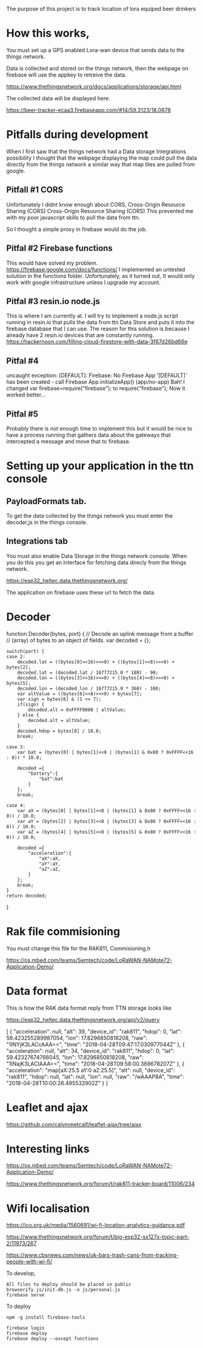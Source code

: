 The purpose of this project is to track location of lora equiped beer drinkers

# How this works,

You must set up a GPS enabled Lora-wan device that sends data to the things network.

Data is collected and stored on the things network, then the webpage on firebase will use the
appkey to retreive the data.

https://www.thethingsnetwork.org/docs/applications/storage/api.html


The collected data will be displayed here.

https://beer-tracker-ecaa3.firebaseapp.com/#14/59.3123/18.0678

# Pitfalls during development

When I first saw that the things network had a Data storage Integrations possibility I thought that the
webpage displaying the map could pull the data directly from the things network a similar way that map tiles are
pulled from google.

## Pitfall #1 CORS
Unfortunately I didnt know enough about CORS, Cross-Origin Resource Sharing (CORS) Cross-Origin Resource Sharing (CORS)
This prevented me with my poor javascript skills to pull the data from ttn.

So I thought a simple proxy in firebase would do the job. 

## Pitfal #2 Firebase functions
This would have solved my problem.
https://firebase.google.com/docs/functions/
I implemented an untested solution in the functions folder. Unfortunately, as it turned out, It would only work with google infrastructure unless I upgrade my account.

## Pitfal #3 resin.io node.js
This is where I am currently at. I will try to implement a node.js script running in resin.io that pulls the data from  ttn Data Store and puts it into the firebase database that I can use.
The reason for this solution is because I already have 2 resin.io devices that are constantly running.
https://hackernoon.com/filling-cloud-firestore-with-data-3f67d26bd66e


## Pitfal #4
uncaught exception: [DEFAULT]: Firebase: No Firebase App '[DEFAULT]' has been created - call Firebase App.initializeApp() (app/no-app)
Bah!
I changed var firebase=require("firebase"); to  require("firebase");
Now it worked better...

## Pitfal #5
Probably there is not enough time to implement this but it would be nice to have a process running that gathers 
data about the gateways that intercepted a message and move that to firebase.

# Setting up your application in the ttn console

##  PayloadFormats tab.

To get the data collected by the things network you must enter the decoder,js in the things console.


## Integrations tab

You must also enable Data Storage in the things network console.
When you do this you get an interface for fetching data direcly from the things network.

https://esp32_heltec.data.thethingsnetwork.org/


The application on firebase uses these url to fetch the data.

# Decoder

function Decoder(bytes, port) {
    // Decode an uplink message from a buffer
    // (array) of bytes to an object of fields.
    var decoded = {};

    switch(port) {
    case 2:
        decoded.lat = ((bytes[0]<<16)>>>0) + ((bytes[1]<<8)>>>0) + bytes[2];
        decoded.lat = (decoded.lat / 16777215.0 * 180) - 90;
        decoded.lon = ((bytes[3]<<16)>>>0) + ((bytes[4]<<8)>>>0) + bytes[5];
        decoded.lon = (decoded.lon / 16777215.0 * 360) - 180;
        var altValue = ((bytes[6]<<8)>>>0) + bytes[7];
        var sign = bytes[6] & (1 << 7);
        if(sign) {
            decoded.alt = 0xFFFF0000 | altValue;
        } else {
            decoded.alt = altValue;
        }
        decoded.hdop = bytes[8] / 10.0;
        break;

    case 3:
        var bat = (bytes[0] | bytes[1]<<8 | (bytes[1] & 0x80 ? 0xFFFF<<16 : 0)) * 10.0;

        decoded ={
            "battery":{
                "bat":bat
            }
        };
        break;

    case 4:
        var aX = (bytes[0] | bytes[1]<<8 | (bytes[1] & 0x80 ? 0xFFFF<<16 : 0)) / 10.0;
        var aY = (bytes[2] | bytes[3]<<8 | (bytes[3] & 0x80 ? 0xFFFF<<16 : 0)) / 10.0;
        var aZ = (bytes[4] | bytes[5]<<8 | (bytes[5] & 0x80 ? 0xFFFF<<16 : 0)) / 10.0;

        decoded ={
            "acceleration":{
                "aX":aX,
                "aY":aY,
                "aZ":aZ,
            }
        };
        break;
    }
    return decoded;
}

# Rak file commisioning

You must change this file for the RAK811, Commisioning,h

https://os.mbed.com/teams/Semtech/code/LoRaWAN-NAMote72-Application-Demo/


# Data format
This is how the RAK data format reply from TTN storage looks like

https://esp32_heltec.data.thethingsnetwork.org/api/v2/query

[
  {
    "acceleration": null,
    "alt": 39,
    "device_id": "rak811",
    "hdop": 0,
    "lat": 59.423255289987054,
    "lon": 17.8296850818208,
    "raw": "1INYjK3LACcAAA==",
    "time": "2018-04-28T09:47:17.030977044Z"
  },
  {
    "acceleration": null,
    "alt": 34,
    "device_id": "rak811",
    "hdop": 0,
    "lat": 59.42327674766045,
    "lon": 17.8296850818208,
    "raw": "1INajK3LACIAAA==",
    "time": "2018-04-28T09:58:00.369678207Z"
  },
  {
    "acceleration": "map[aX:25.5 aY:0 aZ:25.5]",
    "alt": null,
    "device_id": "rak811",
    "hdop": null,
    "lat": null,
    "lon": null,
    "raw": "/wAAAP8A",
    "time": "2018-04-28T10:00:28.495532902Z"
  }
]

# Leaflet and ajax
https://github.com/calvinmetcalf/leaflet-ajax/tree/ajax


# Interesting links



https://os.mbed.com/teams/Semtech/code/LoRaWAN-NAMote72-Application-Demo/

https://www.thethingsnetwork.org/forum/t/rak811-tracker-board/11006/234



# Wifi localisation

https://ico.org.uk/media/1560691/wi-fi-location-analytics-guidance.pdf

https://www.thethingsnetwork.org/forum/t/big-esp32-sx127x-topic-part-2/11973/267

https://www.cbsnews.com/news/uk-bars-trash-cans-from-tracking-people-with-wi-fi/


To develop,
 ```
All files to deploy should be placed in public
browserify js/init-db.js -o js/personal.js 
firebase serve
 ```

To deploy
 ```
npm -g install firebase-tools

firebase login
firebase deploy
firebase deploy --except functions
 ```
